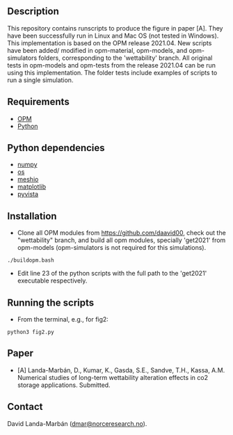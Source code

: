 ## Description
This repository contains runscripts to produce the figure in paper [A]. They
have been successfully run in Linux and Mac OS (not tested in Windows). This
implementation is based on the OPM release 2021.04. New scripts have been added/
modified in opm-material, opm-models, and opm-simulators folders, corresponding
to the 'wettability' branch. All original tests in opm-models and opm-tests from
the release 2021.04 can be run using this implementation. The folder tests
include examples of scripts to run a single simulation.

## Requirements
* [OPM](https://opm-project.org)
* [Python](https://www.python.org/downloads/)

## Python dependencies
* [numpy](https://numpy.org)
* [os](https://docs.python.org/3/library/os.html)
* [meshio](https://github.com/nschloe/meshio)
* [matplotlib](https://matplotlib.org)
* [pyvista](https://www.pyvista.org)

## Installation
* Clone all OPM modules from https://github.com/daavid00, check out the
"wettability" branch, and build all opm modules, specially 'get2021' from
opm-models (opm-simulators is not required for this simulations).

`./buildopm.bash`
* Edit line 23 of the python scripts with the full path to the 'get2021'
executable respectively.

## Running the scripts
* From the terminal, e.g., for fig2:

`python3 fig2.py`

## Paper
* [A] Landa-Marbán, D., Kumar, K., Gasda, S.E., Sandve, T.H., Kassa, A.M.
Numerical studies of long-term wettability alteration effects in co2 storage
applications. Submitted.

## Contact
David Landa-Marbán (dmar@norceresearch.no).
